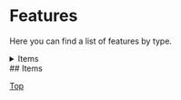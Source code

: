 # Features

Here you can find a list of features by type.

<details>
<summary>Items</summary>

<div class="gallery">

<img src="https://user-images.githubusercontent.com/69795628/127860969-bce42d2b-7fd9-4f84-9a85-febb0087c40a.png" width="256px" height="256px"><img src="https://user-images.githubusercontent.com/69795628/127860974-09d8d529-1aca-4a86-b153-eb88218d18a5.png" width="256px" height="256px"><img src="https://user-images.githubusercontent.com/69795628/127860975-adf4b1fe-ced9-4d53-bfdb-6f6638608675.png" width="256px" height="256px">


<img src="https://user-images.githubusercontent.com/69795628/127860978-cab6badd-efdf-401d-af9a-ef84fb64df52.png" width="256px" height="256px"><img src="https://user-images.githubusercontent.com/69795628/127860981-0b091bfb-1ff7-44dd-87f6-4fa08ea5ad62.png" width="256px" height="256px"><img src="https://user-images.githubusercontent.com/69795628/127860983-c56992b5-431a-4a8d-a8ef-2cb8ec5f3dde.png" width="256px" height="256px">


<img src="https://user-images.githubusercontent.com/69795628/127860984-d911b757-532c-4d06-93b7-7db7c8c8ec19.png" width="256px" height="256px"><img src="https://user-images.githubusercontent.com/69795628/127860987-4a36a205-cd0f-4000-8787-ece3753c7fa9.gif" width="256px" height="256px"><img src="https://user-images.githubusercontent.com/69795628/127860988-b60ff9f0-2b97-44a7-935f-03aa55f30cef.gif" width="256px" height="256px">


<img src="https://user-images.githubusercontent.com/69795628/127860990-59fc484b-13eb-445d-ab4a-6b458e3c7676.gif" width="256px" height="256px"><img src="https://user-images.githubusercontent.com/69795628/127860993-82cde2ec-6df5-4a81-bd9b-8b9d781b0dcb.gif" width="256px" height="256px"><img src="https://user-images.githubusercontent.com/69795628/127860994-7000d9ae-cf36-47da-8411-6b0274ee87a2.gif" width="256px" height="256px">


<img src="https://user-images.githubusercontent.com/69795628/127860997-d62b9c21-dc4b-4f7d-843d-510b7596cfc0.gif" width="256px" height="256px"><img src="https://user-images.githubusercontent.com/69795628/127860999-299fb2ac-2f80-41c0-a134-40c48758150b.gif" width="256px" height="256px"><img src="https://user-images.githubusercontent.com/69795628/127861001-0bcb7586-22ce-43a6-8db1-9769307a42fa.png" width="256px" height="256px">


<img src="https://user-images.githubusercontent.com/69795628/127861002-04a7563b-0b1d-47a8-892d-c999fbf69fff.gif" width="256px" height="256px"><img src="https://user-images.githubusercontent.com/69795628/127861004-8499d6a0-93c0-4c3a-9522-b42ce59737e5.gif" width="256px" height="256px">

</div>

</details>
## Items

[Top](#features)
